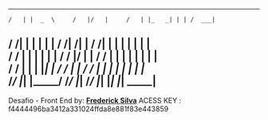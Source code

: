 
 ___   _____       ___  ___       ___   _____   _   _____  
    /   | |  _  \     /   |/   |     /   | |_   _| | | /  ___| 
   / /| | | | | |    / /|   /| |    / /| |   | |   | | | |     
  / / | | | | | |   / / |__/ | |   / / | |   | |   | | | |     
 / /  | | | |_| |  / /       | |  / /  | |   | |   | | | |___  
/_/   |_| |_____/ /_/        |_| /_/   |_|   |_|   |_| \_____| 
--------------------------------------------------------------- 

Desafio - Front End
by: [**Frederick Silva**](http://twitter.com/fredericksilva)
ACESS KEY : f4444496ba3412a331024ffda8e881f83e443859
